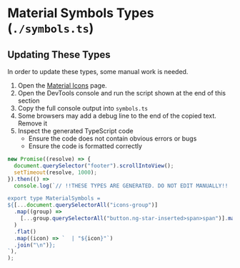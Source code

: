 # Material Symbols Types (`./symbols.ts`)

## Updating These Types

In order to update these types, some manual work is needed.

1. Open the [Material Icons](https://fonts.google.com/icons) page.
2. Open the DevTools console and run the script shown at the end of this section
3. Copy the full console output into `symbols.ts`
4. Some browsers may add a debug line to the end of the copied text. Remove it
5. Inspect the generated TypeScript code
   - Ensure the code does not contain obvious errors or bugs
   - Ensure the code is formatted correctly

```js
new Promise((resolve) => {
  document.querySelector("footer").scrollIntoView();
  setTimeout(resolve, 1000);
}).then(() =>
  console.log(`// !!THESE TYPES ARE GENERATED. DO NOT EDIT MANUALLY!!

export type MaterialSymbols =
${[...document.querySelectorAll("icons-group")]
  .map((group) =>
    [...group.querySelectorAll("button.ng-star-inserted>span>span")].map((icon) => icon.innerText),
  )
  .flat()
  .map((icon) => `  | "${icon}"`)
  .join("\n")};
`),
);
```
